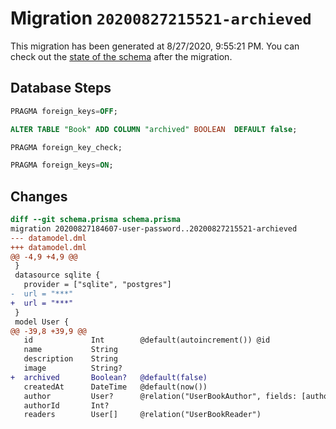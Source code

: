 # Migration `20200827215521-archieved`

This migration has been generated at 8/27/2020, 9:55:21 PM.
You can check out the [state of the schema](./schema.prisma) after the migration.

## Database Steps

```sql
PRAGMA foreign_keys=OFF;

ALTER TABLE "Book" ADD COLUMN "archived" BOOLEAN  DEFAULT false;

PRAGMA foreign_key_check;

PRAGMA foreign_keys=ON;
```

## Changes

```diff
diff --git schema.prisma schema.prisma
migration 20200827184607-user-password..20200827215521-archieved
--- datamodel.dml
+++ datamodel.dml
@@ -4,9 +4,9 @@
 }
 datasource sqlite {
   provider = ["sqlite", "postgres"]
-  url = "***"
+  url = "***"
 }
 model User {
@@ -39,8 +39,9 @@
   id             Int        @default(autoincrement()) @id
   name           String
   description    String
   image          String?
+  archived       Boolean?   @default(false)
   createdAt      DateTime   @default(now())
   author         User?      @relation("UserBookAuthor", fields: [authorId], references: [id])
   authorId       Int?
   readers        User[]     @relation("UserBookReader")
```


